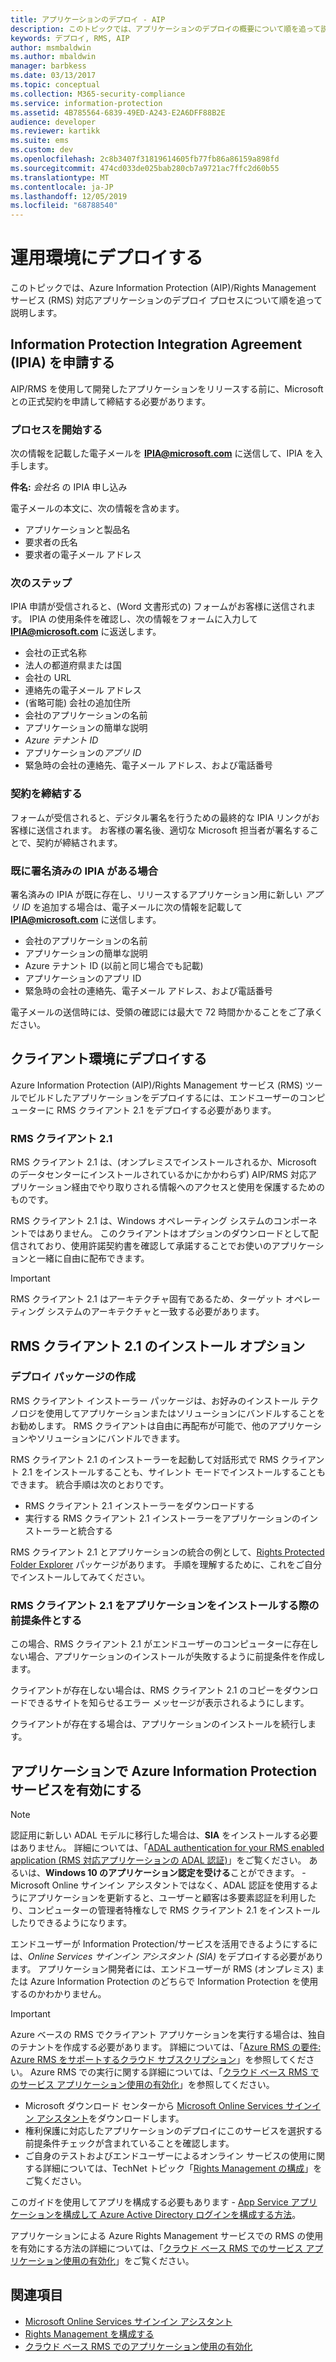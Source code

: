 ```yaml
---
title: アプリケーションのデプロイ - AIP
description: このトピックでは、アプリケーションのデプロイの概要について順を追って説明します。
keywords: デプロイ, RMS, AIP
author: msmbaldwin
ms.author: mbaldwin
manager: barbkess
ms.date: 03/13/2017
ms.topic: conceptual
ms.collection: M365-security-compliance
ms.service: information-protection
ms.assetid: 4B785564-6839-49ED-A243-E2A6DFF88B2E
audience: developer
ms.reviewer: kartikk
ms.suite: ems
ms.custom: dev
ms.openlocfilehash: 2c8b3407f31819614605fb77fb86a86159a898fd
ms.sourcegitcommit: 474cd033de025bab280cb7a9721ac7ffc2d60b55
ms.translationtype: MT
ms.contentlocale: ja-JP
ms.lasthandoff: 12/05/2019
ms.locfileid: "68788540"
---
```

# <a name="deploy-into-production"></a>運用環境にデプロイする

このトピックでは、Azure Information Protection (AIP)/Rights Management サービス (RMS) 対応アプリケーションのデプロイ プロセスについて順を追って説明します。

## <a name="request-an-information-protection-integration-agreement-ipia"></a>Information Protection Integration Agreement (IPIA) を申請する
AIP/RMS を使用して開発したアプリケーションをリリースする前に、Microsoft との正式契約を申請して締結する必要があります。

### <a name="begin-the-process"></a>プロセスを開始する
次の情報を記載した電子メールを <strong>IPIA@microsoft.com</strong> に送信して、IPIA を入手します。

**件名:** *会社名* の IPIA 申し込み

電子メールの本文に、次の情報を含めます。
- アプリケーションと製品名
- 要求者の氏名
- 要求者の電子メール アドレス

### <a name="next-steps"></a>次のステップ
IPIA 申請が受信されると、(Word 文書形式の) フォームがお客様に送信されます。
IPIA の使用条件を確認し、次の情報をフォームに入力して <strong>IPIA@microsoft.com</strong> に返送します。
- 会社の正式名称
- 法人の都道府県または国
- 会社の URL
- 連絡先の電子メール アドレス
- (省略可能) 会社の追加住所
- 会社のアプリケーションの名前
- アプリケーションの簡単な説明
- *Azure テナント ID*
- アプリケーションの*アプリ ID*
- 緊急時の会社の連絡先、電子メール アドレス、および電話番号

### <a name="completing-the-agreement"></a>契約を締結する
フォームが受信されると、デジタル署名を行うための最終的な IPIA リンクがお客様に送信されます。 お客様の署名後、適切な Microsoft 担当者が署名することで、契約が締結されます。

### <a name="already-have-a-signed-ipia"></a>既に署名済みの IPIA がある場合
署名済みの IPIA が既に存在し、リリースするアプリケーション用に新しい *アプリ ID* を追加する場合は、電子メールに次の情報を記載して <strong>IPIA@microsoft.com</strong> に送信します。
- 会社のアプリケーションの名前
- アプリケーションの簡単な説明
- Azure テナント ID (以前と同じ場合でも記載)
- アプリケーションのアプリ ID
- 緊急時の会社の連絡先、電子メール アドレス、および電話番号

電子メールの送信時には、受領の確認には最大で 72 時間かかることをご了承ください。

## <a name="deploying-to-the-client-environment"></a>クライアント環境にデプロイする

Azure Information Protection (AIP)/Rights Management サービス (RMS) ツールでビルドしたアプリケーションをデプロイするには、エンドユーザーのコンピューターに RMS クライアント 2.1 をデプロイする必要があります。

### <a name="rmsclient21"></a>RMS クライアント 2.1
RMS クライアント 2.1 は、(オンプレミスでインストールされるか、Microsoft のデータセンターにインストールされているかにかかわらず) AIP/RMS 対応アプリケーション経由でやり取りされる情報へのアクセスと使用を保護するためのものです。

RMS クライアント 2.1 は、Windows オペレーティング システムのコンポーネントではありません。 このクライアントはオプションのダウンロードとして配信されており、使用許諾契約書を確認して承諾することでお使いのアプリケーションと一緒に自由に配布できます。

> [!IMPORTANT]
> RMS クライアント 2.1 はアーキテクチャ固有であるため、ターゲット オペレーティング システムのアーキテクチャと一致する必要があります。


## <a name="rmsclient21-installation-options"></a>RMS クライアント 2.1 のインストール オプション

### <a name="creating-your-deployment-package"></a>デプロイ パッケージの作成

RMS クライアント インストーラー パッケージは、お好みのインストール テクノロジを使用してアプリケーションまたはソリューションにバンドルすることをお勧めします。 RMS クライアントは自由に再配布が可能で、他のアプリケーションやソリューションにバンドルできます。

RMS クライアント 2.1 のインストーラーを起動して対話形式で RMS クライアント 2.1 をインストールすることも、サイレント モードでインストールすることもできます。 統合手順は次のとおりです。

-   RMS クライアント 2.1 インストーラーをダウンロードする
-   実行する RMS クライアント 2.1 インストーラーをアプリケーションのインストーラーと統合する

RMS クライアント 2.1 とアプリケーションの統合の例として、[Rights Protected Folder Explorer](https://technet.microsoft.com/library/rights-protected-folder-explorer(v=ws.10).aspx) パッケージがあります。 手順を理解するために、これをご自分でインストールしてみてください。

### <a name="make-rmsclient21-a-pre-requisite-for-your-application-install"></a>RMS クライアント 2.1 をアプリケーションをインストールする際の前提条件とする

この場合、RMS クライアント 2.1 がエンドユーザーのコンピューターに存在しない場合、アプリケーションのインストールが失敗するように前提条件を作成します。

クライアントが存在しない場合は、RMS クライアント 2.1 のコピーをダウンロードできるサイトを知らせるエラー メッセージが表示されるようにします。

クライアントが存在する場合は、アプリケーションのインストールを続行します。

## <a name="enabling-azure-information-protection-services-with-your-application"></a>アプリケーションで Azure Information Protection サービスを有効にする

> [!NOTE]
> 認証用に新しい ADAL モデルに移行した場合は、**SIA** をインストールする必要はありません。 詳細については、「[ADAL authentication for your RMS enabled application (RMS 対応アプリケーションの ADAL 認証)](adal-auth.md)」をご覧ください。
> あるいは、**Windows 10 のアプリケーション認定を受ける**ことができます。 - Microsoft Online サインイン アシスタントではなく、ADAL 認証を使用するようにアプリケーションを更新すると、ユーザーと顧客は多要素認証を利用したり、コンピューターの管理者特権なしで RMS クライアント 2.1 をインストールしたりできるようになります。

エンドユーザーが Information Protection/サービスを活用できるようにするには、*Online Services サインイン アシスタント (SIA)* をデプロイする必要があります。 アプリケーション開発者には、エンドユーザーが RMS (オンプレミス) または Azure Information Protection のどちらで Information Protection を使用するのかわかりません。


> [!IMPORTANT]
> Azure ベースの RMS でクライアント アプリケーションを実行する場合は、独自のテナントを作成する必要があります。 詳細については、「[Azure RMS の要件: Azure RMS をサポートするクラウド サブスクリプション](../requirements.md)」を参照してください。
> Azure RMS での実行に関する詳細については、「[クラウド ベース RMS でのサービス アプリケーション使用の有効化](how-to-use-file-api-with-aadrm-cloud.md)」を参照してください。

-   Microsoft ダウンロード センターから [Microsoft Online Services サインイン アシスタント](https://www.microsoft.com/download/details.aspx?id=28177)をダウンロードします。
-   権利保護に対応したアプリケーションのデプロイにこのサービスを選択する前提条件チェックが含まれていることを確認します。
-   ご自身のテストおよびエンドユーザーによるオンライン サービスの使用に関する詳細については、TechNet トピック「[Rights Management の構成](https://TechNet.Microsoft.Com/library/jj585002.aspx)」をご覧ください。

このガイドを使用してアプリを構成する必要もあります - [App Service アプリケーションを構成して Azure Active Directory ログインを構成する方法](https://docs.microsoft.com/azure/app-service-mobile/app-service-mobile-how-to-configure-active-directory-authentication)。

アプリケーションによる Azure Rights Management サービスでの RMS の使用を有効にする方法の詳細については、「[クラウド ベース RMS でのサービス アプリケーション使用の有効化](how-to-use-file-api-with-aadrm-cloud.md)」をご覧ください。

## <a name="related-topics"></a>関連項目

* [Microsoft Online Services サインイン アシスタント](https://www.microsoft.com/download/details.aspx?id=28177)
* [Rights Management を構成する](https://TechNet.Microsoft.Com/library/jj585002.aspx)
* [クラウド ベース RMS でのアプリケーション使用の有効化](how-to-use-file-api-with-aadrm-cloud.md)

